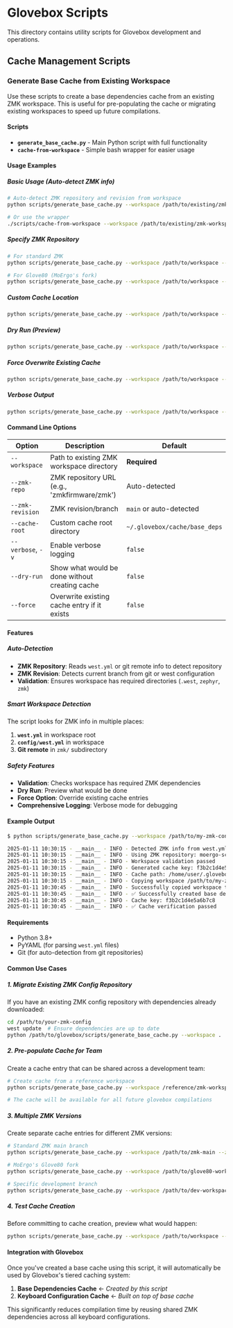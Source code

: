 # Glovebox Scripts

This directory contains utility scripts for Glovebox development and operations.

## Cache Management Scripts

### Generate Base Cache from Existing Workspace

Use these scripts to create a base dependencies cache from an existing ZMK workspace. This is useful for pre-populating the cache or migrating existing workspaces to speed up future compilations.

#### Scripts

- **`generate_base_cache.py`** - Main Python script with full functionality
- **`cache-from-workspace`** - Simple bash wrapper for easier usage

#### Usage Examples

##### Basic Usage (Auto-detect ZMK info)
```bash
# Auto-detect ZMK repository and revision from workspace
python scripts/generate_base_cache.py --workspace /path/to/existing/zmk-workspace

# Or use the wrapper
./scripts/cache-from-workspace --workspace /path/to/existing/zmk-workspace
```

##### Specify ZMK Repository
```bash
# For standard ZMK
python scripts/generate_base_cache.py --workspace /path/to/workspace --zmk-repo zmkfirmware/zmk --zmk-revision main

# For Glove80 (MoErgo's fork)
python scripts/generate_base_cache.py --workspace /path/to/workspace --zmk-repo moergo-sc/zmk --zmk-revision main
```

##### Custom Cache Location
```bash
python scripts/generate_base_cache.py --workspace /path/to/workspace --cache-root ~/.glovebox/cache/custom
```

##### Dry Run (Preview)
```bash
python scripts/generate_base_cache.py --workspace /path/to/workspace --dry-run
```

##### Force Overwrite Existing Cache
```bash
python scripts/generate_base_cache.py --workspace /path/to/workspace --force
```

##### Verbose Output
```bash
python scripts/generate_base_cache.py --workspace /path/to/workspace --verbose
```

#### Command Line Options

| Option | Description | Default |
|--------|-------------|---------|
| `--workspace` | Path to existing ZMK workspace directory | **Required** |
| `--zmk-repo` | ZMK repository URL (e.g., 'zmkfirmware/zmk') | Auto-detected |
| `--zmk-revision` | ZMK revision/branch | `main` or auto-detected |
| `--cache-root` | Custom cache root directory | `~/.glovebox/cache/base_deps` |
| `--verbose`, `-v` | Enable verbose logging | `false` |
| `--dry-run` | Show what would be done without creating cache | `false` |
| `--force` | Overwrite existing cache entry if it exists | `false` |

#### Features

##### Auto-Detection
- **ZMK Repository**: Reads `west.yml` or git remote info to detect repository
- **ZMK Revision**: Detects current branch from git or west configuration  
- **Validation**: Ensures workspace has required directories (`.west`, `zephyr`, `zmk`)

##### Smart Workspace Detection
The script looks for ZMK info in multiple places:
1. **`west.yml`** in workspace root
2. **`config/west.yml`** in workspace
3. **Git remote** in `zmk/` subdirectory

##### Safety Features
- **Validation**: Checks workspace has required ZMK dependencies
- **Dry Run**: Preview what would be done
- **Force Option**: Override existing cache entries
- **Comprehensive Logging**: Verbose mode for debugging

#### Example Output

```bash
$ python scripts/generate_base_cache.py --workspace /path/to/my-zmk-config --verbose

2025-01-11 10:30:15 - __main__ - INFO - Detected ZMK info from west.yml: moergo-sc/zmk@main
2025-01-11 10:30:15 - __main__ - INFO - Using ZMK repository: moergo-sc/zmk@main  
2025-01-11 10:30:15 - __main__ - INFO - Workspace validation passed
2025-01-11 10:30:15 - __main__ - INFO - Generated cache key: f3b2c1d4e5a6b7c8
2025-01-11 10:30:15 - __main__ - INFO - Cache path: /home/user/.glovebox/cache/base_deps/f3b2c1d4e5a6b7c8
2025-01-11 10:30:15 - __main__ - INFO - Copying workspace /path/to/my-zmk-config -> /home/user/.glovebox/cache/base_deps/f3b2c1d4e5a6b7c8
2025-01-11 10:30:45 - __main__ - INFO - Successfully copied workspace to cache
2025-01-11 10:30:45 - __main__ - INFO - ✅ Successfully created base dependencies cache!
2025-01-11 10:30:45 - __main__ - INFO - Cache key: f3b2c1d4e5a6b7c8
2025-01-11 10:30:45 - __main__ - INFO - ✅ Cache verification passed
```

#### Requirements

- Python 3.8+
- PyYAML (for parsing `west.yml` files)
- Git (for auto-detection from git repositories)

#### Common Use Cases

##### 1. Migrate Existing ZMK Config Repository
If you have an existing ZMK config repository with dependencies already downloaded:

```bash
cd /path/to/your-zmk-config
west update  # Ensure dependencies are up to date
python /path/to/glovebox/scripts/generate_base_cache.py --workspace .
```

##### 2. Pre-populate Cache for Team
Create a cache entry that can be shared across a development team:

```bash
# Create cache from a reference workspace
python scripts/generate_base_cache.py --workspace /reference/zmk-workspace --verbose

# The cache will be available for all future glovebox compilations
```

##### 3. Multiple ZMK Versions
Create separate cache entries for different ZMK versions:

```bash
# Standard ZMK main branch
python scripts/generate_base_cache.py --workspace /path/to/zmk-main --zmk-repo zmkfirmware/zmk --zmk-revision main

# MoErgo's Glove80 fork
python scripts/generate_base_cache.py --workspace /path/to/glove80-workspace --zmk-repo moergo-sc/zmk --zmk-revision main

# Specific development branch
python scripts/generate_base_cache.py --workspace /path/to/dev-workspace --zmk-repo myorg/zmk --zmk-revision feature-branch
```

##### 4. Test Cache Creation
Before committing to cache creation, preview what would happen:

```bash
python scripts/generate_base_cache.py --workspace /path/to/workspace --dry-run --verbose
```

#### Integration with Glovebox

Once you've created a base cache using this script, it will automatically be used by Glovebox's tiered caching system:

1. **Base Dependencies Cache** ← *Created by this script*
2. **Keyboard Configuration Cache** ← *Built on top of base cache*

This significantly reduces compilation time by reusing shared ZMK dependencies across all keyboard configurations.